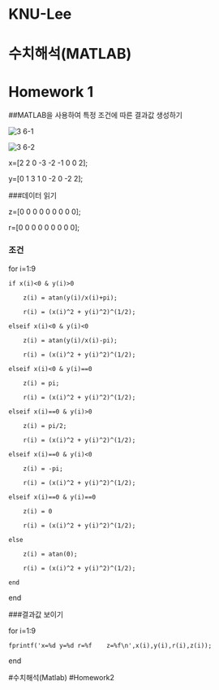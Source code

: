 # KNU-Lee
# 수치해석(MATLAB)
# Homework 1
##MATLAB을 사용하여 특정 조건에 따른 결과값 생성하기

![3 6-1](https://user-images.githubusercontent.com/58453290/70114144-c856d880-169e-11ea-9c7c-85006af01215.JPG)

![3 6-2](https://user-images.githubusercontent.com/58453290/70114150-cc82f600-169e-11ea-8ae9-8ebfaaf228ec.JPG)

x=[2 2 0 -3 -2 -1 0 0 2];

y=[0 1 3 1 0 -2 0 -2 2];

###데이터 읽기

z=[0 0 0 0 0 0 0 0 0];

r=[0 0 0 0 0 0 0 0 0];

### 조건

for i=1:9

    if x(i)<0 & y(i)>0
    
        z(i) = atan(y(i)/x(i)+pi);
        
        r(i) = (x(i)^2 + y(i)^2)^(1/2);
    
    elseif x(i)<0 & y(i)<0
    
        z(i) = atan(y(i)/x(i)-pi);
        
        r(i) = (x(i)^2 + y(i)^2)^(1/2);
    
    elseif x(i)<0 & y(i)==0
    
        z(i) = pi;
        
        r(i) = (x(i)^2 + y(i)^2)^(1/2);
    
    elseif x(i)==0 & y(i)>0
        
        z(i) = pi/2;
        
        r(i) = (x(i)^2 + y(i)^2)^(1/2);
    
    elseif x(i)==0 & y(i)<0
        
        z(i) = -pi;
        
        r(i) = (x(i)^2 + y(i)^2)^(1/2);
    
    elseif x(i)==0 & y(i)==0
        
        z(i) = 0
        
        r(i) = (x(i)^2 + y(i)^2)^(1/2);
    
    else 
        
        z(i) = atan(0);
        
        r(i) = (x(i)^2 + y(i)^2)^(1/2);
    
    end
    
end

###결과값 보이기

for i=1:9

    fprintf('x=%d y=%d r=%f    z=%f\n',x(i),y(i),r(i),z(i));

end


#수치해석(Matlab)
#Homework2
